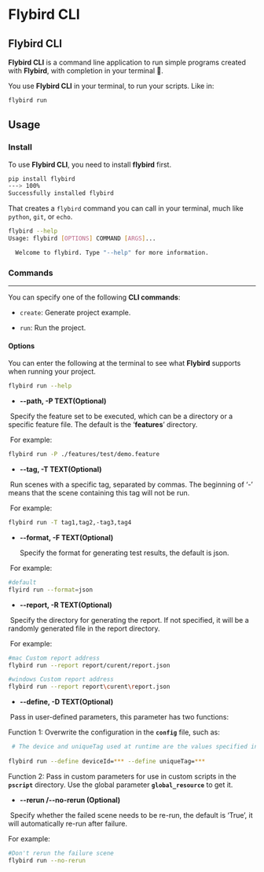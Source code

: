 # Flybird CLI



## **Flybird  CLI**

**Flybird  CLI** is a command line application to run simple programs created with **Flybird**, with completion in your terminal 🚀.

You use **Flybird  CLI** in your terminal, to run your scripts. Like in:

```bash
flybird run
```



## Usage

### Install

To use **Flybird  CLI**, you need to install **flybird** first.

```bash
pip install flybird
---> 100%
Successfully installed flybird
```

That creates a `flybird` command you can call in your terminal, much like `python`, `git`, or `echo`.

```bash
flybird --help
Usage: flybird [OPTIONS] COMMAND [ARGS]...

  Welcome to flybird. Type "--help" for more information.

```



### **Commands**

------

You can specify one of the following **CLI commands**:

- `create`:  Generate project example.

- `run`: Run the project.


  

#### **Options**

You can enter the following at the terminal to see what **Flybird** supports when running your project.
```bash
flybird run --help
```

- **--path, -P    TEXT(Optional)**

​	Specify the feature set to be executed, which can be a directory or a specific feature file. The default is the ‘**features**’ directory.

​	For example:

```bash
flybird run -P ./features/test/demo.feature
```
- **--tag, -T    TEXT(Optional)**

​	Run scenes with a specific tag, separated by commas. The beginning of ‘-’ means that the scene containing this tag will not be run.

​	For example:

```bash
flybird run -T tag1,tag2,-tag3,tag4
```
- **--format, -F    TEXT(Optional)**

  Specify the format for generating test results, the default is json.
  

​		For example:

```bash
#default 
flyird run --format=json
```

-   **--report, -R   TEXT(Optional)**

​	Specify the directory for generating the report. If not specified, it will be a randomly generated file in the report directory.

​	For example:

```bash
#mac Custom report address
flybird run --report report/curent/report.json

#windows Custom report address
flybird run --report report\curent\report.json
```

- **--define, -D   TEXT(Optional)**

​	Pass in user-defined parameters, this parameter has two functions:

Function 1: Overwrite the configuration in the **`config`** file, such as:

```bash 
 # The device and uniqueTag used at runtime are the values specified in the command, and the values configured in the configuration file will not be read
 
flybird run --define deviceId=*** --define uniqueTag=***
```

Function 2: Pass in custom parameters for use in custom scripts in the **`pscript`** directory. Use the global parameter **`global_resource`** to get it.

- **--rerun  /--no-rerun (Optional)**

​	Specify whether the failed scene needs to be re-run, the default is ‘True’, it will automatically re-run after failure.

For example:

```bash
#Don't rerun the failure scene
flybird run --no-rerun 
```





